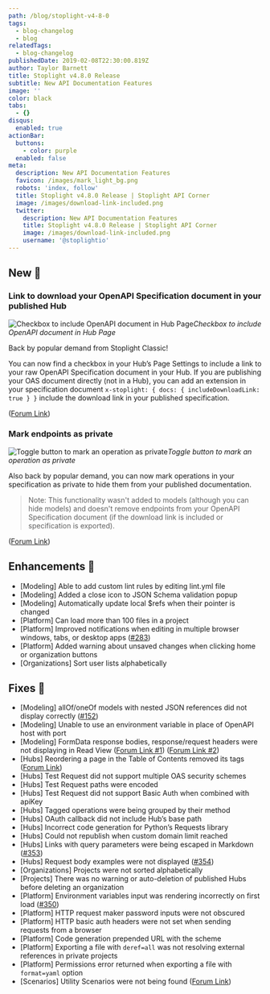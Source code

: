 ```yaml
---
path: /blog/stoplight-v4-8-0
tags:
  - blog-changelog
  - blog
relatedTags:
  - blog-changelog
publishedDate: 2019-02-08T22:30:00.819Z
author: Taylor Barnett
title: Stoplight v4.8.0 Release
subtitle: New API Documentation Features
image: ''
color: black
tabs:
  - {}
disqus:
  enabled: true
actionBar:
  buttons:
    - color: purple
  enabled: false
meta:
  description: New API Documentation Features
  favicon: /images/mark_light_bg.png
  robots: 'index, follow'
  title: Stoplight v4.8.0 Release | Stoplight API Corner
  image: /images/download-link-included.png
  twitter:
    description: New API Documentation Features
    title: Stoplight v4.8.0 Release | Stoplight API Corner
    image: /images/download-link-included.png
    username: '@stoplightio'
---
```

## New 🚀

### Link to download your OpenAPI Specification document in your published Hub

![Checkbox to include OpenAPI document in Hub Page](/images/download-link-checkbox.png)_Checkbox to include OpenAPI document in Hub Page_

Back by popular demand from Stoplight Classic!

You can now find a checkbox in your Hub’s Page Settings to include a link to your raw OpenAPI Specification document in your Hub. If you are publishing your OAS document directly (not in a Hub), you can add an extension in your specification document `x-stoplight: { docs: { includeDownloadLink: true } }` include the download link in your published specification. 

([Forum Link](https://community.stoplight.io/t/allow-users-to-download-swagger-file))

### Mark endpoints as private

![Toggle button to mark an operation as private](/images/private-endpoint.png)_Toggle button to mark an operation as private_

Also back by popular demand, you can now mark operations in your specification as private to hide them from your published documentation. 

> Note: This functionality wasn't added to models (although you can hide models) and doesn't remove endpoints from your OpenAPI Specification document (if the download link is included or specification is exported).

([Forum Link](https://community.stoplight.io/t/public-private-endpoint-designation))

## Enhancements 💪

* \[Modeling] Able to add custom lint rules by editing lint.yml file
* \[Modeling] Added a close icon to JSON Schema validation popup
* \[Modeling] Automatically update local $refs when their pointer is changed
* \[Platform] Can load more than 100 files in a project
* \[Platform] Improved notifications when editing in multiple browser windows, tabs, or desktop apps ([\#283](https://github.com/stoplightio/desktop/issues/283))
* \[Platform] Added warning about unsaved changes when clicking home or organization buttons
* \[Organizations] Sort user lists alphabetically

## Fixes 🔧

* \[Modeling] allOf/oneOf models with nested JSON references did not display correctly ([\#152](https://github.com/stoplightio/desktop/issues/152))
* \[Modeling] Unable to use an environment variable in place of OpenAPI host with port
* \[Modeling] FormData response bodies, response/request headers were not displaying in Read View ([Forum Link #1](https://community.stoplight.io/t/response-headers-do-not-show-up-in-published-api-docs)) ([Forum Link #2](https://community.stoplight.io/t/example-request-body-not-showing-up-in-read-view))
* \[Hubs] Reordering a page in the Table of Contents removed its tags ([Forum Link](https://community.stoplight.io/t/page-tags-are-lost-when-reordering-pages))
* \[Hubs] Test Request did not support multiple OAS security schemes
* \[Hubs] Test Request paths were encoded
* \[Hubs] Test Request did not support Basic Auth when combined with apiKey
* \[Hubs] Tagged operations were being grouped by their method
* \[Hubs] OAuth callback did not include Hub’s base path
* \[Hubs] Incorrect code generation for Python’s Requests library
* \[Hubs] Could not republish when custom domain limit reached
* \[Hubs] Links with query parameters were being escaped in Markdown ([\#353](https://github.com/stoplightio/desktop/issues/353))
* \[Hubs] Request body examples were not displayed ([\#354](https://github.com/stoplightio/desktop/issues/354))
* \[Organizations] Projects were not sorted alphabetically
* \[Projects] There was no warning or auto-deletion of published Hubs before deleting an organization
* \[Platform] Environment variables input was rendering incorrectly on first load ([\#350](https://github.com/stoplightio/desktop/issues/350))
* \[Platform] HTTP request maker password inputs were not obscured
* \[Platform] HTTP basic auth headers were not set when sending requests from a browser
* \[Platform] Code generation prepended URL with the scheme
* \[Platform] Exporting a file with `deref=all` was not resolving external references in private projects
* \[Platform] Permissions error returned when exporting a file with `format=yaml` option
* \[Scenarios] Utility Scenarios were not being found ([Forum Link](https://community.stoplight.io/t/reference-utility-models-in-test-scenarios-is-not-working))
